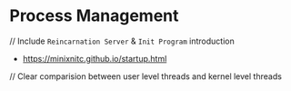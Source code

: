 # Process Management

// Include `Reincarnation Server` & `Init Program` introduction
- https://minixnitc.github.io/startup.html

// Clear comparision between user level threads and kernel level threads

